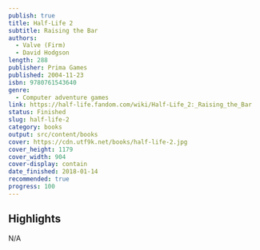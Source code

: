 ```yaml
---
publish: true
title: Half-Life 2
subtitle: Raising the Bar
authors:
  - Valve (Firm)
  - David Hodgson
length: 288
publisher: Prima Games
published: 2004-11-23
isbn: 9780761543640
genre:
  - Computer adventure games
link: https://half-life.fandom.com/wiki/Half-Life_2:_Raising_the_Bar
status: Finished
slug: half-life-2
category: books
output: src/content/books
cover: https://cdn.utf9k.net/books/half-life-2.jpg
cover_height: 1179
cover_width: 904
cover-display: contain
date_finished: 2018-01-14
recommended: true
progress: 100
---
```

## Highlights

N/A